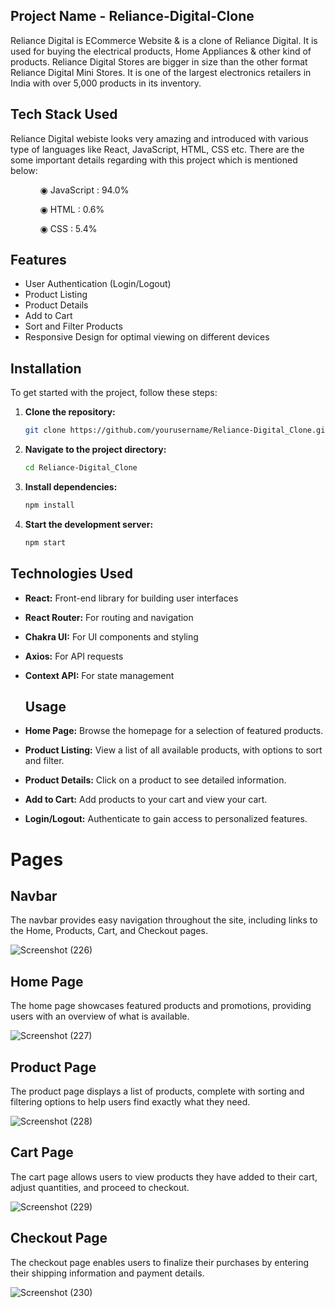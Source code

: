 ## Project Name -  Reliance-Digital-Clone

Reliance Digital is ECommerce Website & is a clone of Reliance Digital. It is used for buying the electrical products, Home Appliances & other kind of products. Reliance Digital Stores are bigger in size than the other format Reliance Digital Mini Stores. It is one of the largest electronics retailers in India with over 5,000 products in its inventory.


## Tech Stack Used

Reliance Digital webiste looks very amazing and introduced with various type of languages like React, JavaScript, HTML, CSS etc. There are the some important details regarding with this project which is mentioned below:

<ul dir="auto">
 <ol dir="auto">◉ JavaScript : 94.0%</ol>
 <ol dir="auto">◉ HTML : 0.6%</ol>
 <ol dir="auto">◉ CSS : 5.4%</ol>
 </ul>
 
## Features

- User Authentication (Login/Logout)
- Product Listing
- Product Details
- Add to Cart
- Sort and Filter Products
- Responsive Design for optimal viewing on different devices

## Installation

To get started with the project, follow these steps:

1. **Clone the repository:**
    ```sh
    git clone https://github.com/yourusername/Reliance-Digital_Clone.git
    ```

2. **Navigate to the project directory:**
    ```sh
    cd Reliance-Digital_Clone
    ```

3. **Install dependencies:**
    ```sh
    npm install
    ```

4. **Start the development server:**
    ```sh
    npm start
    ```

## Technologies Used

- **React:** Front-end library for building user interfaces
- **React Router:** For routing and navigation
- **Chakra UI:** For UI components and styling
- **Axios:** For API requests
- **Context API:** For state management

  ## Usage

- **Home Page:** Browse the homepage for a selection of featured products.
- **Product Listing:** View a list of all available products, with options to sort and filter.
- **Product Details:** Click on a product to see detailed information.
- **Add to Cart:** Add products to your cart and view your cart.
- **Login/Logout:** Authenticate to gain access to personalized features.

# Pages

## Navbar
The navbar provides easy navigation throughout the site, including links to the Home, Products, Cart, and Checkout pages.

![Screenshot (226)](https://github.com/uttammane1/Reliance-Digital/assets/151371801/1a1deb9c-2b56-4fbf-875f-f808e2772d55)


## Home Page
The home page showcases featured products and promotions, providing users with an overview of what is available.

![Screenshot (227)](https://github.com/uttammane1/Reliance-Digital/assets/151371801/39a5ae57-82d7-4693-ae7a-fcde02bd2ad9)


## Product Page
The product page displays a list of products, complete with sorting and filtering options to help users find exactly what they need.

![Screenshot (228)](https://github.com/uttammane1/Reliance-Digital/assets/151371801/9a2d730d-3833-4209-a3a7-ef5e7ae0adcb)


## Cart Page
The cart page allows users to view products they have added to their cart, adjust quantities, and proceed to checkout.

![Screenshot (229)](https://github.com/uttammane1/Reliance-Digital/assets/151371801/8c722841-a591-4d69-8ddc-a39e4a12a34f)

## Checkout Page
The checkout page enables users to finalize their purchases by entering their shipping information and payment details.

![Screenshot (230)](https://github.com/uttammane1/Reliance-Digital/assets/151371801/6e54b6c8-aa85-441b-ae08-724973561178)
